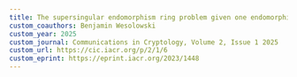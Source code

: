 ```yaml
---
title: The supersingular endomorphism ring problem given one endomorphism
custom_coauthors: Benjamin Wesolowski
custom_year: 2025
custom_journal: Communications in Cryptology, Volume 2, Issue 1 2025
custom_url: https://cic.iacr.org/p/2/1/6
custom_eprint: https://eprint.iacr.org/2023/1448
---
```

